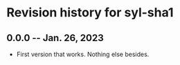 # Revision history for syl-sha1

## 0.0.0 -- Jan. 26, 2023

* First version that works. Nothing else besides.
